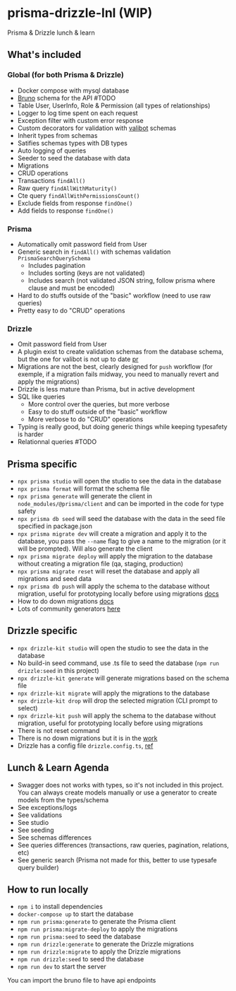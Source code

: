 # prisma-drizzle-lnl (WIP)

Prisma &amp; Drizzle lunch &amp; learn

## What's included

### Global (for both Prisma & Drizzle)

- Docker compose with mysql database
- [Bruno](https://www.usebruno.com/) schema for the API #TODO
- Table User, UserInfo, Role & Permission (all types of relationships)
- Logger to log time spent on each request
- Exception filter with custom error response
- Custom decorators for validation with [valibot](https://valibot.dev/) schemas
- Inherit types from schemas
- Satifies schemas types with DB types
- Auto logging of queries
- Seeder to seed the database with data
- Migrations
- CRUD operations
- Transactions `findAll()`
- Raw query `findAllWithMaturity()`
- Cte query `findAllWithPermissionsCount()`
- Exclude fields from response `findOne()`
- Add fields to response `findOne()`

### Prisma

- Automatically omit password field from User
- Generic search in `findAll()` with schemas validation `PrismaSearchQuerySchema`
  - Includes pagination
  - Includes sorting (keys are not validated)
  - Includes search (not validated JSON string, follow prisma where clause and must be encoded)
- Hard to do stuffs outside of the "basic" workflow (need to use raw queries)
- Pretty easy to do "CRUD" operations

### Drizzle

- Omit password field from User
- A plugin exist to create validation schemas from the database schema, but the one for valibot is not up to date [pr](https://github.com/drizzle-team/drizzle-orm/pull/2481)
- Migrations are not the best, clearly designed for `push` workflow (for exemple, if a migration fails midway, you need to manually revert and apply the migrations)
- Drizzle is less mature than Prisma, but in active development
- SQL like queries
  - More control over the queries, but more verbose
  - Easy to do stuff outside of the "basic" workflow
  - More verbose to do "CRUD" operations
- Typing is really good, but doing generic things while keeping typesafety is harder
- Relationnal queries #TODO

## Prisma specific

- `npx prisma studio` will open the studio to see the data in the database
- `npx prisma format` will format the schema file
- `npx prisma generate` will generate the client in `node_modules/@prisma/client` and can be imported in the code for type safety
- `npx prisma db seed` will seed the database with the data in the seed file specified in package.json
- `npx prisma migrate dev` will create a migration and apply it to the database, you pass the `--name` flag to give a name to the migration (or it will be prompted). Will also generate the client
- `npx prisma migrate deploy` will apply the migration to the database without creating a migration file (qa, staging, production)
- `npx prisma migrate reset` will reset the database and apply all migrations and seed data
- `npx prisma db push` will apply the schema to the database without migration, useful for prototyping locally before using migrations [docs](https://www.prisma.io/docs/orm/prisma-migrate/workflows/prototyping-your-schema)
- How to do down migrations [docs](https://www.prisma.io/docs/orm/prisma-migrate/workflows/generating-down-migrations)
- Lots of community generators [here](https://www.prisma.io/docs/orm/prisma-schema/overview/generators#community-generators)

## Drizzle specific

- `npx drizzle-kit studio` will open the studio to see the data in the database
- No build-in seed command, use .ts file to seed the database (`npm run drizzle:seed` in this project)
- `npx drizzle-kit generate` will generate migrations based on the schema file
- `npx drizzle-kit migrate` will apply the migrations to the database
- `npx drizzle-kit drop` will drop the selected migration (CLI prompt to select)
- `npx drizzle-kit push` will apply the schema to the database without migration, useful for prototyping locally before using migrations
- There is not reset command
- There is no down migrations but it is in the [work](https://github.com/drizzle-team/drizzle-orm/issues/2352)
- Drizzle has a config file `drizzle.config.ts`, [ref](https://orm.drizzle.team/kit-docs/config-reference)

## Lunch & Learn Agenda

- Swagger does not works with types, so it's not included in this project. You can always create models manually or use a generator to create models from the types/schema
- See exceptions/logs
- See validations
- See studio
- See seeding
- See schemas differences
- See queries differences (transactions, raw queries, pagination, relations, etc)
- See generic search (Prisma not made for this, better to use typesafe query builder)

## How to run locally

- `npm i` to install dependencies
- `docker-compose up` to start the database
- `npm run prisma:generate` to generate the Prisma client
- `npm run prisma:migrate-deploy` to apply the migrations
- `npm run prisma:seed` to seed the database
- `npm run drizzle:generate` to generate the Drizzle migrations
- `npm run drizzle:migrate` to apply the Drizzle migrations
- `npm run drizzle:seed` to seed the database
- `npm run dev` to start the server

You can import the bruno file to have api endpoints
